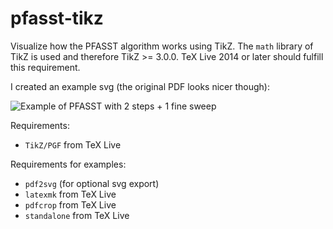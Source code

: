 pfasst-tikz
===========

Visualize how the PFASST algorithm works using TikZ. The `math` library of TikZ is used and therefore TikZ >= 3.0.0. TeX Live 2014 or later should fulfill this requirement.

I created an example svg (the original PDF looks nicer though):

![Example of PFASST with 2 steps + 1 fine sweep](https://cdn.rawgit.com/f-koehler/pfasst-tikz/master/pfasst.svg "Example of PFASST with 2 steps + 1 fine sweep")

Requirements:
- `TikZ/PGF` from TeX Live

Requirements for examples:
- `pdf2svg` (for optional svg export)
- `latexmk` from TeX Live
- `pdfcrop` from TeX Live
- `standalone` from TeX Live
